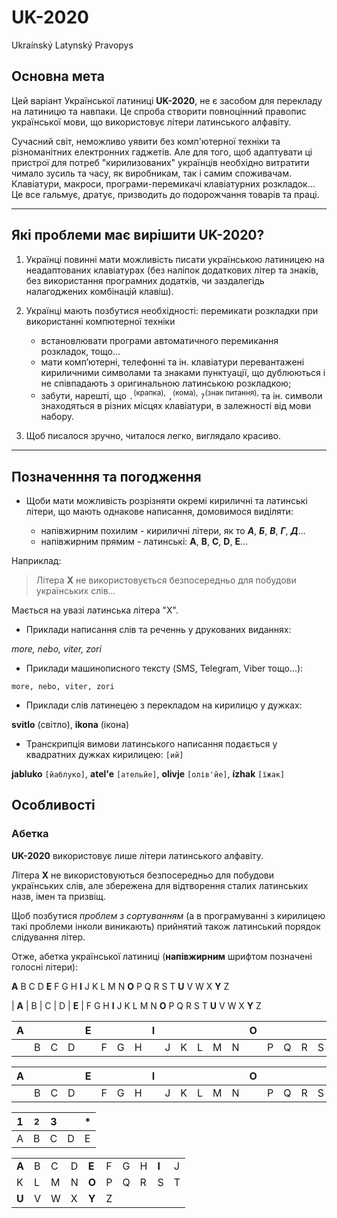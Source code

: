 UK-2020
=========

Ukraínský Latynský Pravopys


Основна мета
------------

Цей варіант Української латиниці **UK-2020**, не є засобом для перекладу на латиницю та навпаки. Це спроба створити повноцінний правопис української мови, що використовує літери латинського алфавіту.

Сучасний світ, неможливо уявити без комп'ютерної техніки та різноманітних електронних гаджетів. Але для того, щоб адаптувати ці пристрої для потреб "кирилизованих" українців необхідно витратити чимало зусиль та часу, як виробникам, так і самим споживачам. Клавіатури, макроси, програми-перемикачі клавіатурних розкладок... Це все гальмує, дратує, призводить до подорожчання товарів та праці.

---

Які проблеми має вирішити UK-2020?
----------------------------------

1. Українці повинні мати можливість писати українською латиницею на неадаптованих клавіатурах (без наліпок додаткових літер та знаків, без використання програмних додатків, чи заздалегідь налагоджених комбінацій клавіш).

1. Українці мають позбутися необхідності:
 перемикати розкладки при використанні компютерної техніки
   - встановлювати програми автоматичного перемикання розкладок, тощо...
   - мати комп’ютерні, телефонні та ін. клавіатури перевантажені кириличними символами та знаками пунктуації, що дублюються і не співпадають з оригинальною латинською розкладкою;
   - забути, нарешті, що `.`<sup>(крапка),</sup> `,`<sup>(кома),</sup> `?`<sup>(знак питання),</sup> та ін. символи знаходяться в різних місцях клавіатури, в залежності від мови набору.

1. Щоб писалося зручно, читалося легко, виглядало красиво.

---

Позначенння та погодження
-------------------------

* Щоби мати можливість розрізняти окремі кириличні та латинські літери, що мають однакове написання, домовимося виділяти:

   - напівжирним похилим - кириличні літери, як то  _**А**_, _**Б**_, _**В**_, _**Г**_, _**Д**_...
   - напівжирним прямим - латинські: **A**, **B**, **C**, **D**, **E**...

Наприклад:

> Літера **X** не використовується безпосередньо для побудови українських слів...

Мається на увазі латинська літера "X".

- Приклади написання слів та реченнь у друкованих виданнях:

_more, nebo, viter, zori_

- Приклади машинописного тексту (SMS, Telegram, Viber тощо...):

`more, nebo, viter, zori`

- Приклади слів латинецею з перекладом на кирилицю у дужках:

**svitlo** (світло), **ikona** (ікона)

- Транскрипція вимови латинського написання подається у квадратних дужках кирилицею: `[ий]`

**jabluko** `[йаблуко]`, **atel'e** `[ательйе]`, **olivje** `[олів'йе]`, **ízhak** `[їжак]`


Особливості
-----------

### Абетка

**UK-2020** використовує лише літери латинського алфавіту.

Літера **X** не використовуються безпосередньо для побудови українських слів, але збережена для відтворення сталих латинських назв, імен та призвіщ.

Щоб позбутися _проблем з сортуванням_ (а в програмуванні з кирилицею такі проблеми інколи виникають) прийнятий також латинський порядок слідування літер.

Отже, абетка української латиниці (**напівжирним** шрифтом позначені голосні літери):

**A** B C D **E** F G H **I** J K L M N **O** P Q R S T **U** V W X **Y** Z

| **A** | B | C | D | **E** | F G H **I** J K L M N **O** P Q R S T **U** V W X **Y** Z


|  A  |     |     |     |  E  |     |     |     |  I  |     |     |     |     |     |  O  |     |     |     |     |     |  U  |     |     |     |  Y  |     |
| --- | --- | --- | --- | --- | --- | --- | --- | --- | --- | --- | --- | --- | --- | --- | --- | --- | --- | --- | --- | --- | --- | --- | --- | --- | --- |
|     |  B  |  C  |  D  |     |  F  |  G  |  H  |     |  J  |  K  |  L  |  M  |  N  |     |  P  |  Q  |  R  |  S  |  T  |     |  V  |  W  |  X  |     |  Z  |


|  A |    |    |    |  E |    |    |    |  I |    |    |    |    |    |  O |    |    |    |    |    |  U |    |    |    |  Y |    |
| -- | -- | -- | -- | -- | -- | -- | -- | -- | -- | -- | -- | -- | -- | -- | -- | -- | -- | -- | -- | -- | -- | -- | -- | -- | -- |
|    |  B |  C |  D |    |  F |  G |  H |    |  J |  K |  L |  M |  N |    |  P |  Q |  R |  S |  T |    |  V |  W |  X |    |  Z |

| 1 | <small>2</small> | 3 |   | * |
| - | - | - | - | - |
| A | B | C | D | E |

<table>
<tr>
<td><b>A</b></td><td>B</td><td>C</td><td>D</td><td><b>E</b></td><td>F</td><td>G</td><td>H</td><td><b>I</b></td><td>J</td>
</tr>
<tr>
<td>K</td><td>L</td><td>M</td><td>N</td><td><b>O</b></td><td>P</td><td>Q</td><td>R</td><td>S</td><td>T</td>
</tr>
<tr>
<td><b>U</b></td><td>V</td><td>W</td><td>X</td><td><b>Y</b></td><td>Z</td><td> </td><td> </td><td> </td><td> </td>
</tr>
</table>
